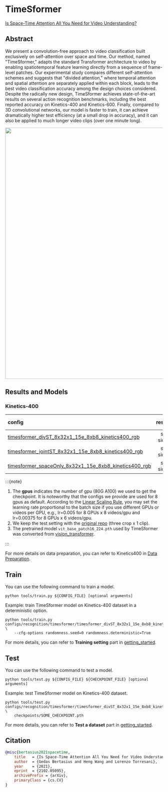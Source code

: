 # TimeSformer

[Is Space-Time Attention All You Need for Video Understanding?](https://arxiv.org/abs/2102.05095)

<!-- [ALGORITHM] -->

## Abstract

<!-- [ABSTRACT] -->

We present a convolution-free approach to video classification built exclusively on self-attention over space and time. Our method, named "TimeSformer," adapts the standard Transformer architecture to video by enabling spatiotemporal feature learning directly from a sequence of frame-level patches. Our experimental study compares different self-attention schemes and suggests that "divided attention," where temporal attention and spatial attention are separately applied within each block, leads to the best video classification accuracy among the design choices considered. Despite the radically new design, TimeSformer achieves state-of-the-art results on several action recognition benchmarks, including the best reported accuracy on Kinetics-400 and Kinetics-600. Finally, compared to 3D convolutional networks, our model is faster to train, it can achieve dramatically higher test efficiency (at a small drop in accuracy), and it can also be applied to much longer video clips (over one minute long).

<!-- [IMAGE] -->
<div align=center>
<img src="https://user-images.githubusercontent.com/34324155/143018542-7f782ec9-dca2-495e-9043-c13ad941a25c.png" width="800"/>
</div>

## Results and Models

### Kinetics-400

|config | resolution | gpus | backbone | pretrain | top1 acc| top5 acc | inference_time(video/s) | gpu_mem(M)| ckpt | log|
|:--|:--:|:--:|:--:|:--:|:--:|:--:|:--:|:--:|:--:|:--:|
|[timesformer_divST_8x32x1_15e_8xb8_kinetics400_rgb](/configs/recognition/timesformer/timesformer_divST_8x32x1_15e_8xb8_kinetics400_rgb.py) | short-side 320 | 8 | TimeSformer | ImageNet-21K | 77.96 | 93.57 | x | 15235 | [ckpt](https://download.openmmlab.com/mmaction/recognition/timesformer/timesformer_divST_8x32x1_15e_kinetics400_rgb/timesformer_divST_8x32x1_15e_kinetics400_rgb-3f8e5d03.pth) | [log](https://download.openmmlab.com/mmaction/recognition/timesformer/timesformer_divST_8x32x1_15e_kinetics400_rgb/timesformer_divST_8x32x1_15e_kinetics400_rgb.log)|
|[timesformer_jointST_8x32x1_15e_8xb8_kinetics400_rgb](/configs/recognition/timesformer/timesformer_jointST_8x32x1_15e_8xb8_kinetics400_rgb.py) | short-side 320 | 8 | TimeSformer | ImageNet-21K | 76.93 | 93.27 | x | 33358 | [ckpt](https://download.openmmlab.com/mmaction/recognition/timesformer/timesformer_jointST_8x32x1_15e_kinetics400_rgb/timesformer_jointST_8x32x1_15e_kinetics400_rgb-0d6e3984.pth) | [log](https://download.openmmlab.com/mmaction/recognition/timesformer/timesformer_jointST_8x32x1_15e_kinetics400_rgb/timesformer_jointST_8x32x1_15e_kinetics400_rgb.log)|
|[timesformer_spaceOnly_8x32x1_15e_8xb8_kinetics400_rgb](/configs/recognition/timesformer/timesformer_spaceOnly_8x32x1_15e_8xb8_kinetics400_rgb.py) | short-side 320 | 8 | TimeSformer | ImageNet-21K | 76.98 | 92.83 | x | 12355 | [ckpt](https://download.openmmlab.com/mmaction/recognition/timesformer/timesformer_spaceOnly_8x32x1_15e_kinetics400_rgb/timesformer_spaceOnly_8x32x1_15e_kinetics400_rgb-0cf829cd.pth) | [log](https://download.openmmlab.com/mmaction/recognition/timesformer/timesformer_spaceOnly_8x32x1_15e_kinetics400_rgb/timesformer_spaceOnly_8x32x1_15e_kinetics400_rgb.log)|

:::{note}

1. The **gpus** indicates the number of gpu (80G A100) we used to get the checkpoint. It is noteworthy that the configs we provide are used for 8 gpus as default.
   According to the [Linear Scaling Rule](https://arxiv.org/abs/1706.02677), you may set the learning rate proportional to the batch size if you use different GPUs or videos per GPU,
   e.g., lr=0.005 for 8 GPUs x 8 videos/gpu and lr=0.00375 for 8 GPUs x 6 videos/gpu.
2. We keep the test setting with the [original repo](https://github.com/facebookresearch/TimeSformer) (three crop x 1 clip).
3. The pretrained model `vit_base_patch16_224.pth` used by TimeSformer was converted from [vision_transformer](https://github.com/google-research/vision_transformer).

:::

For more details on data preparation, you can refer to Kinetics400 in [Data Preparation](/docs/data_preparation.md).

## Train

You can use the following command to train a model.

```shell
python tools/train.py ${CONFIG_FILE} [optional arguments]
```

Example: train TimeSformer model on Kinetics-400 dataset in a deterministic option.

```shell
python tools/train.py configs/recognition/timesformer/timesformer_divST_8x32x1_15e_8xb8_kinetics400_rgb.py \
    --cfg-options randomness.seed=0 randomness.deterministic=True
```

For more details, you can refer to **Training setting** part in [getting_started](/docs/getting_started.md#training-setting).

## Test

You can use the following command to test a model.

```shell
python tools/test.py ${CONFIG_FILE} ${CHECKPOINT_FILE} [optional arguments]
```

Example: test TimeSformer model on Kinetics-400 dataset.

```shell
python tools/test.py configs/recognition/timesformer/timesformer_divST_8x32x1_15e_8xb8_kinetics400_rgb.py \
    checkpoints/SOME_CHECKPOINT.pth
```

For more details, you can refer to **Test a dataset** part in [getting_started](/docs/getting_started.md#test-a-dataset).

## Citation

```BibTeX
@misc{bertasius2021spacetime,
    title   = {Is Space-Time Attention All You Need for Video Understanding?},
    author  = {Gedas Bertasius and Heng Wang and Lorenzo Torresani},
    year    = {2021},
    eprint  = {2102.05095},
    archivePrefix = {arXiv},
    primaryClass = {cs.CV}
}
```
